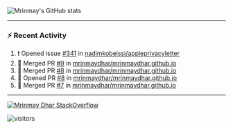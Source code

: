 ![Mrinmay's GitHub stats](https://github-readme-stats.vercel.app/api?username=mrinmaydhar&count_private=true&show_icons=true&theme=dark)

---

### :zap: Recent Activity

<!--START_SECTION:activity-->
1. ❗️ Opened issue [#341](https://github.com/nadimkobeissi/appleprivacyletter/issues/341) in [nadimkobeissi/appleprivacyletter](https://github.com/nadimkobeissi/appleprivacyletter)
2. 🎉 Merged PR [#9](https://github.com/mrinmaydhar/mrinmaydhar.github.io/pull/9) in [mrinmaydhar/mrinmaydhar.github.io](https://github.com/mrinmaydhar/mrinmaydhar.github.io)
3. 🎉 Merged PR [#8](https://github.com/mrinmaydhar/mrinmaydhar.github.io/pull/8) in [mrinmaydhar/mrinmaydhar.github.io](https://github.com/mrinmaydhar/mrinmaydhar.github.io)
4. 💪 Opened PR [#8](https://github.com/mrinmaydhar/mrinmaydhar.github.io/pull/8) in [mrinmaydhar/mrinmaydhar.github.io](https://github.com/mrinmaydhar/mrinmaydhar.github.io)
5. 🎉 Merged PR [#7](https://github.com/mrinmaydhar/mrinmaydhar.github.io/pull/7) in [mrinmaydhar/mrinmaydhar.github.io](https://github.com/mrinmaydhar/mrinmaydhar.github.io)
<!--END_SECTION:activity-->

---

[![Mrinmay Dhar StackOverflow](https://github-readme-stackoverflow.vercel.app/?userID=5726675&theme=dark)](https://stackoverflow.com/users/5726675/mrinmay-dhar)

![visitors](https://visitor-badge.glitch.me/badge?page_id=mrinmaydhar.mrinmaydhar)
